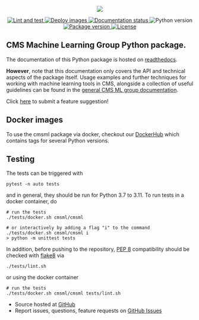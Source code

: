 <!-- marker-before-logo -->

<p align="center">
  <a href="https://github.com/cms-ml/cmsml">
    <img src="https://raw.githubusercontent.com/cms-ml/cmsml/master/logo.png" />
  </a>
</p>

<!-- marker-after-logo -->

<!-- marker-before-badges -->

<p align="center">
  <a href="https://github.com/cms-ml/cmsml/actions?query=workflow%3A%22Lint+and+test%22">
    <img alt="Lint and test" src="https://github.com/cms-ml/cmsml/workflows/Lint%20and%20test/badge.svg" />
  </a>
  <a href="https://github.com/cms-ml/cmsml/actions?query=workflow%3A%22Deploy+images%22">
    <img alt="Deploy images" src="https://github.com/cms-ml/cmsml/workflows/Deploy%20images/badge.svg" />
  </a>
  <a href="http://cmsml.readthedocs.io">
    <img alt="Documentation status" src="https://readthedocs.org/projects/cmsml/badge/?version=latest" />
  </a>
  <img alt="Python version" src="https://img.shields.io/badge/Python-%E2%89%A53.7-blue" />
  <a href="https://pypi.python.org/pypi/cmsml">
    <img alt="Package version" src="https://img.shields.io/pypi/v/cmsml.svg?style=flat" />
  </a>
  <a href="https://github.com/cms-ml/cmsml/blob/master/LICENSE">
    <img alt="License" src="https://img.shields.io/github/license/cms-ml/cmsml.svg" />
  </a>
</p>

<!-- marker-after-badges -->

<!-- marker-before-header -->

## CMS Machine Learning Group Python package.

The documentation of this Python package is hosted on [readthedocs](http://cmsml.readthedocs.io).

**However**, note that this documentation only covers the API and technical aspects of the package itself.
Usage examples and further techniques for working with machine learning tools in CMS, alongside a collection of useful guidelines can be found in the [general CMS ML group documentation](https://cms-ml.github.io/documentation).

Click [here](https://github.com/cms-ml/cmsml/issues/new?labels=suggestion&template=feature-suggestion.md&) to submit a feature suggestion!


<!-- marker-after-header -->

<!-- marker-before-body -->

<!-- marker-before-docker -->

## Docker images

To use the cmsml package via docker, checkout our [DockerHub](https://hub.docker.com/repository/docker/cmsml/cmsml) which contains tags for several Python versions.

<!-- marker-after-docker -->

<!-- marker-before-testing -->

## Testing

The tests can be triggered with

```shell
pytest -n auto tests
```

and in general, they should be run for Python 3.7 to 3.11.
To run tests in a docker container, do

```shell
# run the tests
./tests/docker.sh cmsml/cmsml

# or interactively by adding a flag "i" to the command
./tests/docker.sh cmsml/cmsml i
> python -m unittest tests
```

In addition, before pushing to the repository, [PEP 8](https://www.python.org/dev/peps/pep-0008) compatibility should be checked with [flake8](https://pypi.org/project/flake8) via

```shell
./tests/lint.sh
```

or using the docker container

```shell
# run the tests
./tests/docker.sh cmsml/cmsml tests/lint.sh
```

<!-- marker-after-testing -->

<!-- marker-before-development -->

- Source hosted at [GitHub](https://github.com/cms-ml/cmsml)
- Report issues, questions, feature requests on [GitHub Issues](https://github.com/cms-ml/cmsml/issues)

<!-- marker-after-development -->

<!-- marker-after-body -->
